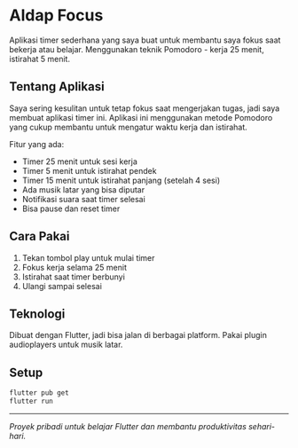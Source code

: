 # Aldap Focus

Aplikasi timer sederhana yang saya buat untuk membantu saya fokus saat bekerja atau belajar. Menggunakan teknik Pomodoro - kerja 25 menit, istirahat 5 menit.

## Tentang Aplikasi

Saya sering kesulitan untuk tetap fokus saat mengerjakan tugas, jadi saya membuat aplikasi timer ini. Aplikasi ini menggunakan metode Pomodoro yang cukup membantu untuk mengatur waktu kerja dan istirahat.

Fitur yang ada:
- Timer 25 menit untuk sesi kerja
- Timer 5 menit untuk istirahat pendek
- Timer 15 menit untuk istirahat panjang (setelah 4 sesi)
- Ada musik latar yang bisa diputar
- Notifikasi suara saat timer selesai
- Bisa pause dan reset timer

## Cara Pakai

1. Tekan tombol play untuk mulai timer
2. Fokus kerja selama 25 menit
3. Istirahat saat timer berbunyi
4. Ulangi sampai selesai

## Teknologi

Dibuat dengan Flutter, jadi bisa jalan di berbagai platform. Pakai plugin audioplayers untuk musik latar.

## Setup

```bash
flutter pub get
flutter run
```

---

*Proyek pribadi untuk belajar Flutter dan membantu produktivitas sehari-hari.*
